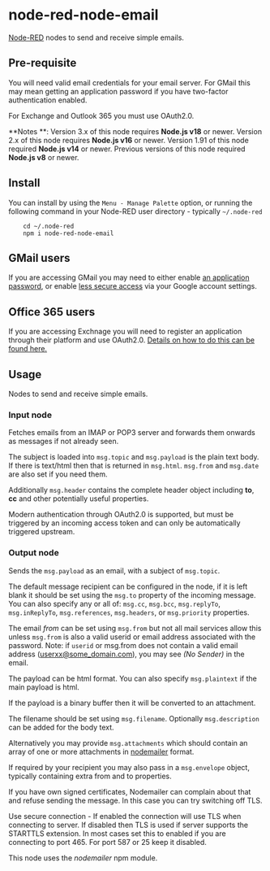 node-red-node-email
===================

<a href="http://nodered.org" target="info">Node-RED</a> nodes to send and receive simple emails.

Pre-requisite
-------------

You will need valid email credentials for your email server. For GMail this may mean
getting an application password if you have two-factor authentication enabled.

For Exchange and Outlook 365 you must use OAuth2.0.

**Notes **:
    Version 3.x of this node requires **Node.js v18** or newer.
    Version 2.x of this node requires **Node.js v16** or newer.
    Version 1.91 of this node required **Node.js v14** or newer.
    Previous versions of this node required **Node.js v8** or newer.

Install
-------

You can install by using the `Menu - Manage Palette` option, or running the following command in your
Node-RED user directory - typically `~/.node-red`

        cd ~/.node-red
        npm i node-red-node-email

GMail users
-----------

If you are accessing GMail you may need to either enable <a target="_new" href="https://support.google.com/mail/answer/185833?hl=en">an application password</a>,
or enable <a target="_new" href="https://support.google.com/accounts/answer/6010255?hl=en">less secure access</a> via your Google account settings.</p>

Office 365 users
----------------

If you are accessing Exchnage you will need to register an application through their platform and use OAuth2.0.
<a target="_new" href="https://learn.microsoft.com/en-us/exchange/client-developer/legacy-protocols/how-to-authenticate-an-imap-pop-smtp-application-by-using-oauth#get-an-access-token">Details on how to do this can be found here.</a>

Usage
-----

Nodes to send and receive simple emails.

### Input node

Fetches emails from an IMAP or POP3 server and forwards them onwards as messages if not already seen.

The subject is loaded into `msg.topic` and `msg.payload` is the plain text body.
If there is text/html then that is returned in `msg.html`. `msg.from` and
`msg.date` are also set if you need them.

Additionally `msg.header` contains the complete header object including
**to**, **cc** and other potentially useful properties.

Modern authentication through OAuth2.0 is supported, but must be triggered by an incoming access token and
can only be automatically triggered upstream.

### Output node

Sends the `msg.payload` as an email, with a subject of `msg.topic`.

The default message recipient can be configured in the node, if it is left blank it should be set using the `msg.to` property of the incoming message. You can also specify any or all of: `msg.cc`, `msg.bcc`, `msg.replyTo`, `msg.inReplyTo`, `msg.references`, `msg.headers`, or `msg.priority` properties.


The email *from* can be set using `msg.from` but not all mail services allow
this unless `msg.from` is also a valid userid or email address associated with
the password. Note: if `userid` or msg.from does not contain a valid email
address (userxx@some_domain.com), you may see *(No Sender)* in the email.

The payload can be html format. You can also specify `msg.plaintext` if the main payload is html.

If the payload is a binary buffer then it will be converted to an attachment.

The filename should be set using `msg.filename`. Optionally
`msg.description` can be added for the body text.

Alternatively you may provide `msg.attachments` which should contain an array of one or
more attachments in <a href="https://nodemailer.com/message/attachments/" target="_new">nodemailer</a> format.

If required by your recipient you may also pass in a `msg.envelope` object, typically containing extra from and to properties.

If you have own signed certificates, Nodemailer can complain about that and refuse sending the message. In this case you can try switching off TLS.

Use secure connection - If enabled the connection will use TLS when connecting to server. If disabled then TLS is used if server supports the STARTTLS extension. In most cases set this to enabled if you are connecting to port 465. For port 587 or 25 keep it disabled.

This node uses the *nodemailer* npm module.
